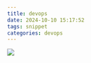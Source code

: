 ```yaml
---
title: devops
date: 2024-10-10 15:17:52
tags: snippet
categories: devops
---
```


<img src="/images/devops/cicd.jpg" style="zoom: 100%">

